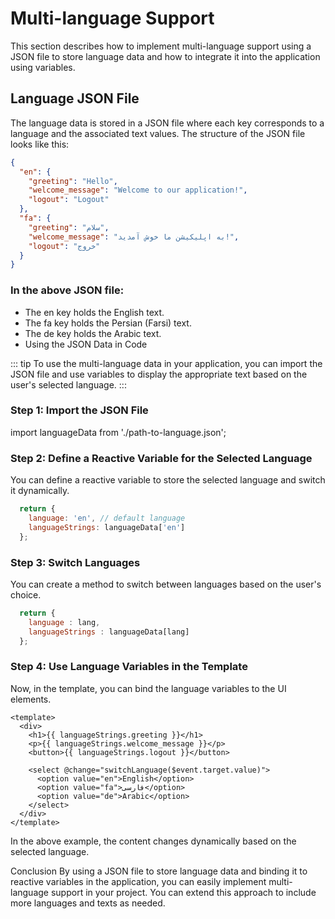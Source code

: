 # Multi-language Support

This section describes how to implement multi-language support using a JSON file to store language data and how to integrate it into the application using variables.

## Language JSON File

The language data is stored in a JSON file where each key corresponds to a language and the associated text values. The structure of the JSON file looks like this:

```json
{
  "en": {
    "greeting": "Hello",
    "welcome_message": "Welcome to our application!",
    "logout": "Logout"
  },
  "fa": {
    "greeting": "سلام",
    "welcome_message": "به اپلیکیشن ما خوش آمدید!",
    "logout": "خروج"
  }
}
```

### In the above JSON file:

 - The en key holds the English text.
 - The fa key holds the Persian (Farsi) text.
 - The de key holds the Arabic text.
 - Using the JSON Data in Code

::: tip
To use the multi-language data in your application, you can import the JSON file and use variables to display the appropriate text based on the user's selected language.
:::

### Step 1: Import the JSON File
import languageData from './path-to-language.json';

### Step 2: Define a Reactive Variable for the Selected Language
You can define a reactive variable to store the selected language and switch it dynamically.

```javascript
  return {
    language: 'en', // default language
    languageStrings: languageData['en']
  };
```
### Step 3: Switch Languages
You can create a method to switch between languages based on the user's choice.

```javascript
  return {
    language : lang,
    languageStrings : languageData[lang]
  };
```
### Step 4: Use Language Variables in the Template
Now, in the template, you can bind the language variables to the UI elements.

```vue
<template>
  <div>
    <h1>{{ languageStrings.greeting }}</h1>
    <p>{{ languageStrings.welcome_message }}</p>
    <button>{{ languageStrings.logout }}</button>

    <select @change="switchLanguage($event.target.value)">
      <option value="en">English</option>
      <option value="fa">فارسی</option>
      <option value="de">Arabic</option>
    </select>
  </div>
</template>
```

In the above example, the content changes dynamically based on the selected language.

Conclusion
By using a JSON file to store language data and binding it to reactive variables in the application, you can easily implement multi-language support in your project. You can extend this approach to include more languages and texts as needed.

